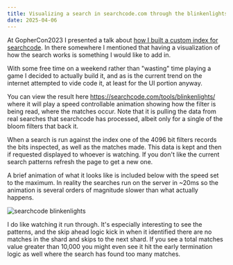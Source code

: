 ```yaml
---
title: Visualizing a search in searchcode.com through the blinkenlights
date: 2025-04-06
---
```

At GopherCon2023 I presented a talk about [how I built a custom index for searchcode](https://boyter.org/posts/how-i-built-my-own-index-for-searchcode/). In there somewhere I mentioned that having a visualization of how the search works is something I would like to add in.

With some free time on a weekend rather than "wasting" time playing a game I decided to actually build it, and as is the current trend on the internet attempted to vide code it, at least for the UI portion anyway.

You can view the result here <https://searchcode.com/tools/blinkenlights/> where it will play a speed controllable animation showing how the filter is being read, where the matches occur. Note that it is pulling the data from real searches that searchcode has processed, albeit only for a single of the bloom filters that back it.

When a search is run against the index one of the 4096 bit filters records the bits inspected, as well as the matches made. This data is kept and then if requested displayed to whoever is watching. If you don't like the current search patterns refresh the page to get a new one.

A brief animation of what it looks like is included below with the speed set to the maximum. In reality the searches run on the server in ~20ms so the animation is several orders of magnitude slower than what actually happens.

![searchcode blinkenlights](/static/visualizing-a-search-in-searchcode/blinkenlights.gif)

I do like watching it run through. It's especially interesting to see the patterns, and the skip ahead logic kick in when it identified there are no matches in the shard and skips to the next shard. If you see a total matches value greater than 10,000 you might even see it hit the early termination logic as well where the search has found too many matches.

